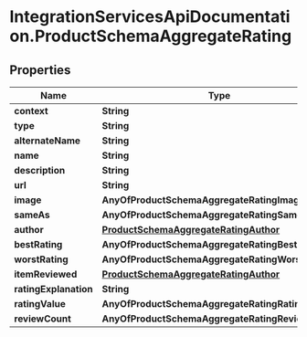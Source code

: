 # IntegrationServicesApiDocumentation.ProductSchemaAggregateRating

## Properties
Name | Type | Description | Notes
------------ | ------------- | ------------- | -------------
**context** | **String** |  | [optional] 
**type** | **String** |  | [optional] 
**alternateName** | **String** |  | [optional] 
**name** | **String** |  | [optional] 
**description** | **String** |  | [optional] 
**url** | **String** |  | [optional] 
**image** | **AnyOfProductSchemaAggregateRatingImage** |  | [optional] 
**sameAs** | **AnyOfProductSchemaAggregateRatingSameAs** |  | [optional] 
**author** | [**ProductSchemaAggregateRatingAuthor**](ProductSchemaAggregateRatingAuthor.md) |  | [optional] 
**bestRating** | **AnyOfProductSchemaAggregateRatingBestRating** |  | [optional] 
**worstRating** | **AnyOfProductSchemaAggregateRatingWorstRating** |  | [optional] 
**itemReviewed** | [**ProductSchemaAggregateRatingAuthor**](ProductSchemaAggregateRatingAuthor.md) |  | [optional] 
**ratingExplanation** | **String** |  | [optional] 
**ratingValue** | **AnyOfProductSchemaAggregateRatingRatingValue** |  | [optional] 
**reviewCount** | **AnyOfProductSchemaAggregateRatingReviewCount** |  | [optional] 
